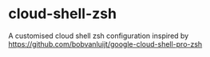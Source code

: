 # cloud-shell-zsh

A customised cloud shell zsh configuration inspired by https://github.com/bobvanluijt/google-cloud-shell-pro-zsh
